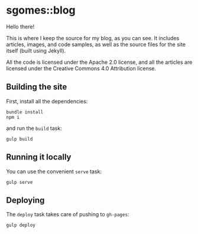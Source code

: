 # sgomes::blog

Hello there!

This is where I keep the source for my blog, as you can see.
It includes articles, images, and code samples, as well as the source files
for the site itself (built using Jekyll).

All the code is licensed under the Apache 2.0 license, and all the articles
are licensed under the Creative Commons 4.0 Attribution license.

## Building the site

First, install all the dependencies:

```
bundle install
npm i
```

and run the `build` task:

```
gulp build
```

## Running it locally

You can use the convenient `serve` task:

```
gulp serve
```

## Deploying

The `deploy` task takes care of pushing to `gh-pages`:

```
gulp deploy
```
